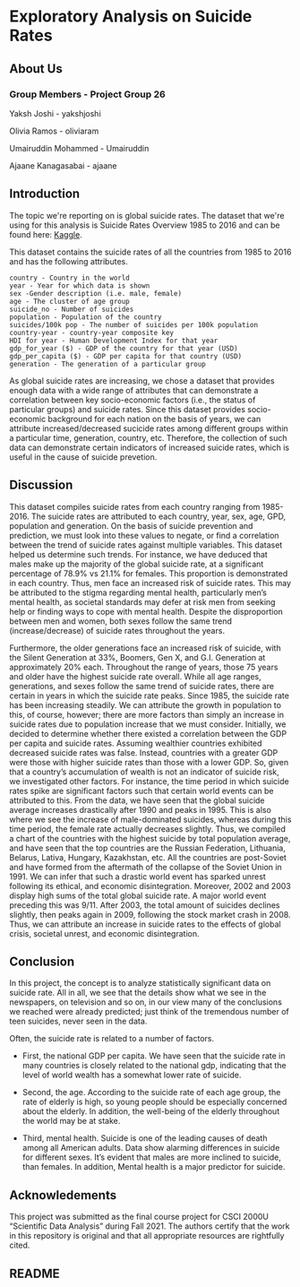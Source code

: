 # Exploratory Analysis on Suicide Rates 

## About Us

### Group Members - Project Group 26
Yaksh Joshi - yakshjoshi

Olivia Ramos - oliviaram

Umairuddin Mohammed - Umairuddin

Ajaane Kanagasabai - ajaane


## Introduction

The topic we're reporting on is global suicide rates. The dataset that we're using for this analysis is Suicide Rates Overview 1985 to 2016 and can be found here:
[Kaggle](https://www.kaggle.com/russellyates88/suicide-rates-overview-1985-to-2016 "Kaggle").

This dataset contains the suicide rates of all the countries from 1985 to 2016 and has the following attributes.

	country - Country in the world
	year - Year for which data is shown
	sex -Gender description (i.e. male, female)
	age - The cluster of age group
	suicide_no - Number of suicides
	population - Population of the country
	suicides/100k pop - The number of suicides per 100k population
	country-year - country-year composite key
	HDI for year - Human Development Index for that year
	gdp_for_year ($) - GDP of the country for that year (USD)
	gdp_per_capita ($) - GDP per capita for that country (USD)
	generation - The generation of a particular group

As global suicide rates are increasing, we chose a dataset that provides enough data with a wide range of attributes that can demonstrate a correlation between
key socio-economic factors (i.e., the status of particular groups) and suicide rates. Since this dataset provides socio-economic background for each nation on 
the basis of years, we can attribute increased/decreased sucicide rates among different groups within a particular time, generation, country, etc. Therefore, 
the collection of such data can demonstrate certain indicators of increased suicide rates, which is useful in the cause of suicide prevetion. 


## Discussion
This dataset compiles suicide rates from each country ranging from 1985-2016. The suicide rates are attributed to each country, year, sex, age, GPD, population and generation. On the basis of suicide prevention and prediction, we must look into these values to negate, or find a correlation between the trend of suicide rates against multiple variables. This dataset helped us determine such trends. For instance, we have deduced that males make up the majority of the global suicide rate, at a significant percentage of 78.9% vs 21.1% for females. This proportion is demonstrated in each country. Thus, men face an increased risk of suicide rates. This may be attributed to the stigma regarding mental health, particularly men’s mental health, as societal standards may defer at risk men from seeking help or finding ways to cope with mental health. Despite the disproportion between men and women, both sexes follow the same trend (increase/decrease) of suicide rates throughout the years. 

Furthermore, the older generations face an increased risk of suicide, with the Silent Generation at 33%, Boomers, Gen X, and G.I. Generation at approximately 20% each. Throughout the range of years, those 75 years and older have the highest suicide rate overall. While all age ranges, generations, and sexes follow the same trend of suicide rates, there are certain in years in which the suicide rate peaks. Since 1985, the suicide rate has been increasing steadily. We can attribute the growth in population to this, of course, however; there are more factors than simply an increase in suicide rates due to population increase that we must consider. Initially, we decided to determine whether there existed a correlation between the GDP per capita and suicide rates. Assuming wealthier countries exhibited decreased suicide rates was false. Instead, countries with a greater GDP were those with higher suicide rates than those with a lower GDP. So, given that a country’s accumulation of wealth is not an indicator of suicide risk, we investigated other factors. For instance, the time period in which suicide rates spike are significant factors such that certain world events can be attributed to this. From the data, we have seen that the global suicide average increases drastically after 1990 and peaks in 1995. This is also where we see the increase of male-dominated suicides, whereas during this time period, the female rate actually decreases slightly. Thus, we compiled a chart of the countries with the highest suicide by total population average, and have seen that the top countries are the Russian Federation, Lithuania, Belarus, Lativa, Hungary, Kazakhstan, etc. All the countries are post-Soviet and have formed from the aftermath of the collapse of the Soviet Union in 1991. We can infer that such a drastic world event has sparked unrest following its ethical, and economic disintegration.  Moreover, 2002 and 2003 display high sums of the total global suicide rate. A major world event preceding this was 9/11. After 2003, the total amount of suicides declines slightly, then peaks again in 2009, following the stock market crash in 2008. Thus, we can attribute an increase in suicide rates to the effects of global crisis, societal unrest, and economic disintegration. 


## Conclusion
In this project, the concept is to analyze statistically significant data on suicide rate. All in all, we see that the details show what we see in the newspapers, on television and so on, in our view many of the conclusions we reached were already predicted; just think of the tremendous number of teen suicides, never seen in the data.

Often, the suicide rate is related to a number of factors. 
- First, the national GDP per capita. We have seen that the suicide rate in many countries is closely related to the national gdp, indicating that the level of world wealth has a somewhat lower rate of suicide.

- Second, the age. According to the suicide rate of each age group, the rate of elderly is high, so young people should be especially concerned about the elderly. In addition, the well-being of the elderly throughout the world may be at stake.

- Third, mental health. Suicide is one of the leading causes of death among all American adults. Data show alarming differences in suicide for different sexes. It’s evident that males are more inclined to suicide, than females. In addition, Mental health is a major predictor for suicide.
## Acknowledements
This project was submitted as the final course project for CSCI 2000U “Scientific Data Analysis” during Fall 2021. The authors certify that the work in this 
repository is original and that all appropriate resources are rightfully cited.


## README